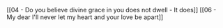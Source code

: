 [[04 - Do you believe divine grace in you does not dwell - It does]]
[[06 - My dear I'll never let my heart and your love be apart]]
